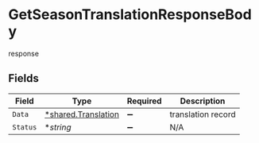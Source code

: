# GetSeasonTranslationResponseBody

response


## Fields

| Field                                                     | Type                                                      | Required                                                  | Description                                               |
| --------------------------------------------------------- | --------------------------------------------------------- | --------------------------------------------------------- | --------------------------------------------------------- |
| `Data`                                                    | [*shared.Translation](../../models/shared/translation.md) | :heavy_minus_sign:                                        | translation record                                        |
| `Status`                                                  | **string*                                                 | :heavy_minus_sign:                                        | N/A                                                       |